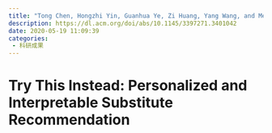 ```yaml
---
title: "Tong Chen, Hongzhi Yin, Guanhua Ye, Zi Huang, Yang Wang, and Meng Wang. 2020. Try This Instead: Personalized and Interpretable Substitute Recommendation. In Proceedings of the 43rd International ACM SIGIR Conference on Research and Development in Information Retrieval (SIGIR '20). Association for Computing Machinery, New York, NY, USA, 891–900."
description: https://dl.acm.org/doi/abs/10.1145/3397271.3401042
date: 2020-05-19 11:09:39
categories:
 - 科研成果
---
```

# Try This Instead: Personalized and Interpretable Substitute Recommendation